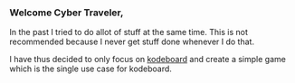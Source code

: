 ### Welcome Cyber Traveler,

In the past I tried to do allot of stuff at the same time. This is not recommended because I never get stuff done whenever I do that.

I have thus decided to only focus on [kodeboard](https://github.com/agamedev/kodeboard) and create a simple game which is the single use case for kodeboard.

<!--
**KuberKode/kuberkode** is a ✨ _special_ ✨ repository because its `README.md` (this file) appears on your GitHub profile.

Here are some ideas to get you started:

- 🔭 I’m currently working on ...
- 🌱 I’m currently learning ...
- 👯 I’m looking to collaborate on ...
- 🤔 I’m looking for help with ...
- 💬 Ask me about ...
- 📫 How to reach me: ...
- 😄 Pronouns: ...
- ⚡ Fun fact: ...
-->
